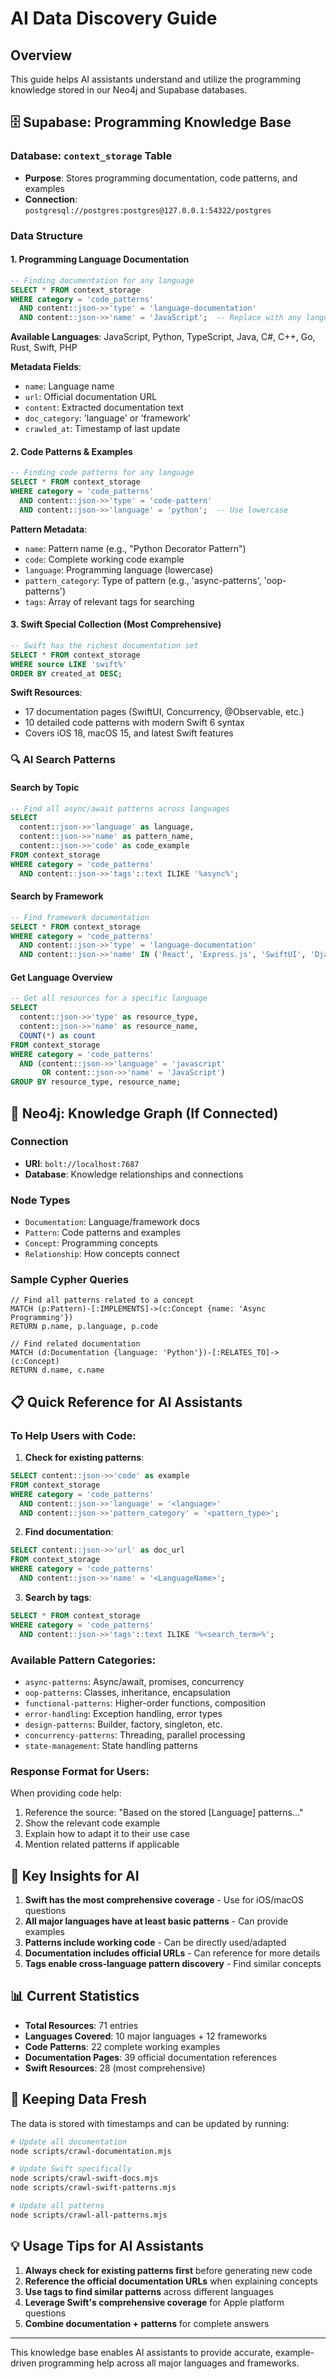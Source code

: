 # AI Data Discovery Guide

## Overview
This guide helps AI assistants understand and utilize the programming knowledge stored in our Neo4j and Supabase databases.

## 🗄️ Supabase: Programming Knowledge Base

### Database: `context_storage` Table
- **Purpose**: Stores programming documentation, code patterns, and examples
- **Connection**: `postgresql://postgres:postgres@127.0.0.1:54322/postgres`

### Data Structure

#### 1. Programming Language Documentation
```sql
-- Finding documentation for any language
SELECT * FROM context_storage 
WHERE category = 'code_patterns'
  AND content::json->>'type' = 'language-documentation'
  AND content::json->>'name' = 'JavaScript';  -- Replace with any language
```

**Available Languages**: JavaScript, Python, TypeScript, Java, C#, C++, Go, Rust, Swift, PHP

**Metadata Fields**:
- `name`: Language name
- `url`: Official documentation URL
- `content`: Extracted documentation text
- `doc_category`: 'language' or 'framework'
- `crawled_at`: Timestamp of last update

#### 2. Code Patterns & Examples
```sql
-- Finding code patterns for any language
SELECT * FROM context_storage 
WHERE category = 'code_patterns'
  AND content::json->>'type' = 'code-pattern'
  AND content::json->>'language' = 'python';  -- Use lowercase
```

**Pattern Metadata**:
- `name`: Pattern name (e.g., "Python Decorator Pattern")
- `code`: Complete working code example
- `language`: Programming language (lowercase)
- `pattern_category`: Type of pattern (e.g., 'async-patterns', 'oop-patterns')
- `tags`: Array of relevant tags for searching

#### 3. Swift Special Collection (Most Comprehensive)
```sql
-- Swift has the richest documentation set
SELECT * FROM context_storage 
WHERE source LIKE 'swift%'
ORDER BY created_at DESC;
```

**Swift Resources**:
- 17 documentation pages (SwiftUI, Concurrency, @Observable, etc.)
- 10 detailed code patterns with modern Swift 6 syntax
- Covers iOS 18, macOS 15, and latest Swift features

### 🔍 AI Search Patterns

#### Search by Topic
```sql
-- Find all async/await patterns across languages
SELECT 
  content::json->>'language' as language,
  content::json->>'name' as pattern_name,
  content::json->>'code' as code_example
FROM context_storage 
WHERE category = 'code_patterns'
  AND content::json->>'tags'::text ILIKE '%async%';
```

#### Search by Framework
```sql
-- Find framework documentation
SELECT * FROM context_storage 
WHERE category = 'code_patterns'
  AND content::json->>'type' = 'language-documentation'
  AND content::json->>'name' IN ('React', 'Express.js', 'SwiftUI', 'Django');
```

#### Get Language Overview
```sql
-- Get all resources for a specific language
SELECT 
  content::json->>'type' as resource_type,
  content::json->>'name' as resource_name,
  COUNT(*) as count
FROM context_storage 
WHERE category = 'code_patterns'
  AND (content::json->>'language' = 'javascript' 
       OR content::json->>'name' = 'JavaScript')
GROUP BY resource_type, resource_name;
```

## 🔗 Neo4j: Knowledge Graph (If Connected)

### Connection
- **URI**: `bolt://localhost:7687`
- **Database**: Knowledge relationships and connections

### Node Types
- `Documentation`: Language/framework docs
- `Pattern`: Code patterns and examples
- `Concept`: Programming concepts
- `Relationship`: How concepts connect

### Sample Cypher Queries
```cypher
// Find all patterns related to a concept
MATCH (p:Pattern)-[:IMPLEMENTS]->(c:Concept {name: 'Async Programming'})
RETURN p.name, p.language, p.code

// Find related documentation
MATCH (d:Documentation {language: 'Python'})-[:RELATES_TO]->(c:Concept)
RETURN d.name, c.name
```

## 📋 Quick Reference for AI Assistants

### To Help Users with Code:

1. **Check for existing patterns**:
```sql
SELECT content::json->>'code' as example
FROM context_storage 
WHERE category = 'code_patterns'
  AND content::json->>'language' = '<language>'
  AND content::json->>'pattern_category' = '<pattern_type>';
```

2. **Find documentation**:
```sql
SELECT content::json->>'url' as doc_url
FROM context_storage 
WHERE category = 'code_patterns'
  AND content::json->>'name' = '<LanguageName>';
```

3. **Search by tags**:
```sql
SELECT * FROM context_storage 
WHERE category = 'code_patterns'
  AND content::json->>'tags'::text ILIKE '%<search_term>%';
```

### Available Pattern Categories:
- `async-patterns`: Async/await, promises, concurrency
- `oop-patterns`: Classes, inheritance, encapsulation
- `functional-patterns`: Higher-order functions, composition
- `error-handling`: Exception handling, error types
- `design-patterns`: Builder, factory, singleton, etc.
- `concurrency-patterns`: Threading, parallel processing
- `state-management`: State handling patterns

### Response Format for Users:

When providing code help:
1. Reference the source: "Based on the stored [Language] patterns..."
2. Show the relevant code example
3. Explain how to adapt it to their use case
4. Mention related patterns if applicable

## 🎯 Key Insights for AI

1. **Swift has the most comprehensive coverage** - Use for iOS/macOS questions
2. **All major languages have at least basic patterns** - Can provide examples
3. **Patterns include working code** - Can be directly used/adapted
4. **Documentation includes official URLs** - Can reference for more details
5. **Tags enable cross-language pattern discovery** - Find similar concepts

## 📊 Current Statistics

- **Total Resources**: 71 entries
- **Languages Covered**: 10 major languages + 12 frameworks
- **Code Patterns**: 22 complete working examples
- **Documentation Pages**: 39 official documentation references
- **Swift Resources**: 28 (most comprehensive)

## 🔄 Keeping Data Fresh

The data is stored with timestamps and can be updated by running:
```bash
# Update all documentation
node scripts/crawl-documentation.mjs

# Update Swift specifically
node scripts/crawl-swift-docs.mjs
node scripts/crawl-swift-patterns.mjs

# Update all patterns
node scripts/crawl-all-patterns.mjs
```

## 💡 Usage Tips for AI Assistants

1. **Always check for existing patterns first** before generating new code
2. **Reference the official documentation URLs** when explaining concepts
3. **Use tags to find similar patterns** across different languages
4. **Leverage Swift's comprehensive coverage** for Apple platform questions
5. **Combine documentation + patterns** for complete answers

---

This knowledge base enables AI assistants to provide accurate, example-driven programming help across all major languages and frameworks.